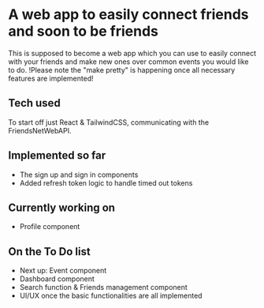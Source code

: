 # A web app to easily connect friends and soon to be friends

This is supposed to become a web app which you can use to easily connect with your friends and make new ones over common events you would like to do.
!Please note the "make pretty" is happening once all necessary features are implemented!

## Tech used

To start off just React & TailwindCSS, communicating with the FriendsNetWebAPI.

## Implemented so far

- The sign up and sign in components
- Added refresh token logic to handle timed out tokens

## Currently working on

- Profile component

## On the To Do list

- Next up: Event component
- Dashboard component
- Search function & Friends management component
- UI/UX once the basic functionalities are all implemented
